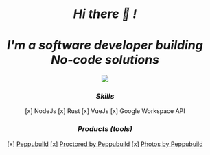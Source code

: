 <h1 align='center'><i>Hi there 👋 !</i></h1>
<h1 align='center'><i>I'm a software developer building No-code solutions</i></h1>

<div align="center">
<img src=https://fiverr-res.cloudinary.com/images/t_main1,q_auto,f_auto,q_auto,f_auto/gigs/139342650/original/d6f207059618517eadd7347980331a5b02b7a306/be-your-software-engineer-or-software-developer-and-web-application-developer.jpg/>

<h3 align='center'><i>Skills</i></h3>

[x] NodeJs
[x] Rust
[x] VueJs
[x] Google Workspace API

<h3 align='center'><i>Products (tools)</i></h3>

[x] [Peppubuild](https://www.peppubuild.com)
[x] [Proctored by Peppubuild](https://proctored.peppubuild.com/)
[x] [Photos by Peppubuild](https://photodrive.peppubuild.com/)

</div>
